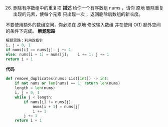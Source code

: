 26. 删除有序数组中的重复项
**描述**
给你一个有序数组 nums ，请你 原地 删除重复出现的元素，使每个元素 只出现一次 ，返回删除后数组的新长度。

不要使用额外的数组空间，你必须在 原地 修改输入数组 并在使用 O(1) 额外空间的条件下完成。
**解题思路**
```python
解题思路：利用双指针
i, j = 0, 1 
if nums[i] == nums[j]: j += 1; 
else: nums[i + 1] = nums[j];    i += 1; j += 1
return i + 1 
```
**代码**
```python
def remove_duplicates(nums: List[int]) -> int:
    if not nums or len(nums) == 1: return len(nums)
    length = len(nums)
    i, j = 0, 1
    while j < length:
        if nums[i] != nums[j]:
            nums[i + 1] = nums[j]
            i += 1
        j += 1
    return i + 1
```
